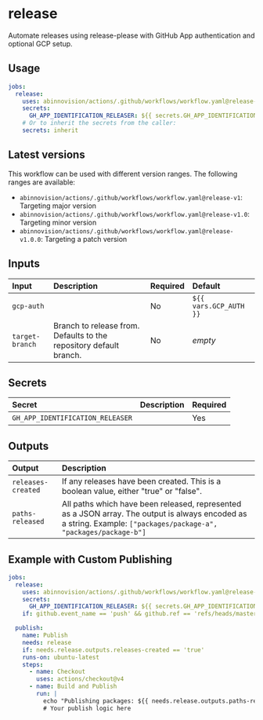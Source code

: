 # release

Automate releases using release-please with GitHub App authentication and optional GCP setup.

## Usage

[//]: # "x-release-please-start-major"

```yaml
jobs:
  release:
    uses: abinnovision/actions/.github/workflows/workflow.yaml@release-v1
    secrets:
      GH_APP_IDENTIFICATION_RELEASER: ${{ secrets.GH_APP_IDENTIFICATION_RELEASER }}
    # Or to inherit the secrets from the caller:
    secrets: inherit
```

[//]: # "x-release-please-end"

## Latest versions

This workflow can be used with different version ranges. The following ranges are available:

- `abinnovision/actions/.github/workflows/workflow.yaml@release-v1`: Targeting major version <!-- x-release-please-major -->
- `abinnovision/actions/.github/workflows/workflow.yaml@release-v1.0`: Targeting minor version <!-- x-release-please-minor -->
- `abinnovision/actions/.github/workflows/workflow.yaml@release-v1.0.0`: Targeting a patch version <!-- x-release-please-version -->

## Inputs

| Input           | Description                                                        | Required | Default                |
| :-------------- | :----------------------------------------------------------------- | :------- | :--------------------- |
| `gcp-auth`      |                                                                    | No       | `${{ vars.GCP_AUTH }}` |
| `target-branch` | Branch to release from. Defaults to the repository default branch. | No       | _empty_                |

## Secrets

| Secret                           | Description | Required |
| :------------------------------- | :---------- | :------- |
| `GH_APP_IDENTIFICATION_RELEASER` |             | Yes      |

## Outputs

| Output             | Description                                                                                                                                                        |
| :----------------- | :----------------------------------------------------------------------------------------------------------------------------------------------------------------- |
| `releases-created` | If any releases have been created. This is a boolean value, either "true" or "false".                                                                              |
| `paths-released`   | All paths which have been released, represented as a JSON array. The output is always encoded as a string. Example: `["packages/package-a", "packages/package-b"]` |

## Example with Custom Publishing

```yaml
jobs:
  release:
    uses: abinnovision/actions/.github/workflows/workflow.yaml@release-v1
    secrets:
      GH_APP_IDENTIFICATION_RELEASER: ${{ secrets.GH_APP_IDENTIFICATION_RELEASER }}
    if: github.event_name == 'push' && github.ref == 'refs/heads/master'

  publish:
    name: Publish
    needs: release
    if: needs.release.outputs.releases-created == 'true'
    runs-on: ubuntu-latest
    steps:
      - name: Checkout
        uses: actions/checkout@v4
      - name: Build and Publish
        run: |
          echo "Publishing packages: ${{ needs.release.outputs.paths-released }}"
          # Your publish logic here
```
